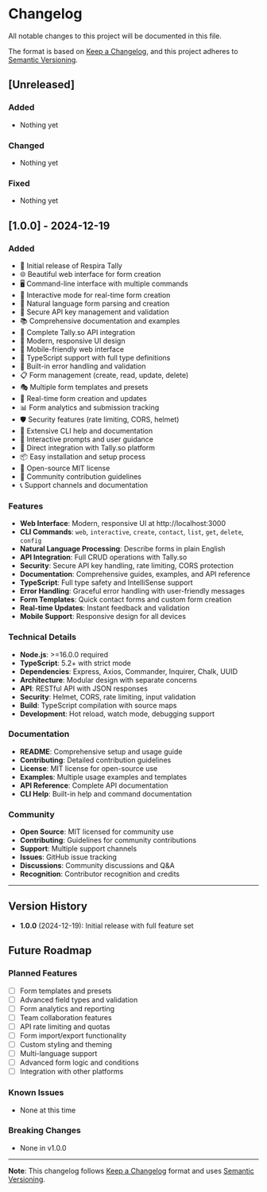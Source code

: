 # Changelog

All notable changes to this project will be documented in this file.

The format is based on [Keep a Changelog](https://keepachangelog.com/en/1.0.0/),
and this project adheres to [Semantic Versioning](https://semver.org/spec/v2.0.0.html).

## [Unreleased]

### Added
- Nothing yet

### Changed
- Nothing yet

### Fixed
- Nothing yet

## [1.0.0] - 2024-12-19

### Added
- 🎯 Initial release of Respira Tally
- 🌐 Beautiful web interface for form creation
- 🖥️ Command-line interface with multiple commands
- 🤖 Interactive mode for real-time form creation
- 📝 Natural language form parsing and creation
- 🔐 Secure API key management and validation
- 📚 Comprehensive documentation and examples
- 🚀 Complete Tally.so API integration
- 🎨 Modern, responsive UI design
- 📱 Mobile-friendly web interface
- 🔧 TypeScript support with full type definitions
- 🧪 Built-in error handling and validation
- 📋 Form management (create, read, update, delete)
- 🎭 Multiple form templates and presets
- 🔄 Real-time form creation and updates
- 📊 Form analytics and submission tracking
- 🛡️ Security features (rate limiting, CORS, helmet)
- 📖 Extensive CLI help and documentation
- 🎪 Interactive prompts and user guidance
- 🔗 Direct integration with Tally.so platform
- 📦 Easy installation and setup process
- 🌟 Open-source MIT license
- 🤝 Community contribution guidelines
- 📞 Support channels and documentation

### Features
- **Web Interface**: Modern, responsive UI at http://localhost:3000
- **CLI Commands**: `web`, `interactive`, `create`, `contact`, `list`, `get`, `delete`, `config`
- **Natural Language Processing**: Describe forms in plain English
- **API Integration**: Full CRUD operations with Tally.so
- **Security**: Secure API key handling, rate limiting, CORS protection
- **Documentation**: Comprehensive guides, examples, and API reference
- **TypeScript**: Full type safety and IntelliSense support
- **Error Handling**: Graceful error handling with user-friendly messages
- **Form Templates**: Quick contact forms and custom form creation
- **Real-time Updates**: Instant feedback and validation
- **Mobile Support**: Responsive design for all devices

### Technical Details
- **Node.js**: >=16.0.0 required
- **TypeScript**: 5.2+ with strict mode
- **Dependencies**: Express, Axios, Commander, Inquirer, Chalk, UUID
- **Architecture**: Modular design with separate concerns
- **API**: RESTful API with JSON responses
- **Security**: Helmet, CORS, rate limiting, input validation
- **Build**: TypeScript compilation with source maps
- **Development**: Hot reload, watch mode, debugging support

### Documentation
- **README**: Comprehensive setup and usage guide
- **Contributing**: Detailed contribution guidelines
- **License**: MIT license for open-source use
- **Examples**: Multiple usage examples and templates
- **API Reference**: Complete API documentation
- **CLI Help**: Built-in help and command documentation

### Community
- **Open Source**: MIT licensed for community use
- **Contributing**: Guidelines for community contributions
- **Support**: Multiple support channels
- **Issues**: GitHub issue tracking
- **Discussions**: Community discussions and Q&A
- **Recognition**: Contributor recognition and credits

---

## Version History

- **1.0.0** (2024-12-19): Initial release with full feature set

## Future Roadmap

### Planned Features
- [ ] Form templates and presets
- [ ] Advanced field types and validation
- [ ] Form analytics and reporting
- [ ] Team collaboration features
- [ ] API rate limiting and quotas
- [ ] Form import/export functionality
- [ ] Custom styling and theming
- [ ] Multi-language support
- [ ] Advanced form logic and conditions
- [ ] Integration with other platforms

### Known Issues
- None at this time

### Breaking Changes
- None in v1.0.0

---

**Note**: This changelog follows [Keep a Changelog](https://keepachangelog.com/) format and uses [Semantic Versioning](https://semver.org/).
